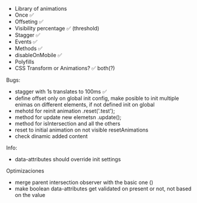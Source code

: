 * Library of animations
* Once ✅
* Offseting ✅
* Visibility percentage ✅ (threshold)
* Stagger ✅
* Events ✅
* Methods ✅
* disableOnMobile ✅
* Polyfills
* CSS Transform or Animations? ✅ both(?)

Bugs:
* stagger with 1s translates to 100ms ✅
* define offset only on global init config, make posible to init multiple enimas on different elements, if not defined init on global
* mehotd for reinit animation .reset('.test');
* method for update new elemetsn .update();
* method for isIntersection and all the others
* reset to initial animation on not visible resetAnimations
* check dinamic added content

Info:
* data-attributes should override init settings

Optimizaciones
* merge parent intersection observer with the basic one ()
* make boolean data-attributes get validated on present or not, not based on the value

